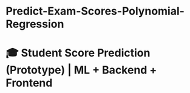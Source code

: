 # Predict-Exam-Scores-Polynomial-Regression
# 🎓 Student Score Prediction (Prototype) | ML + Backend + Frontend
